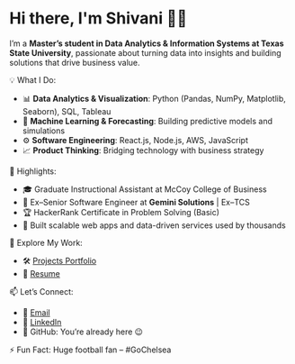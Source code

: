 # Hi there, I'm Shivani 👩‍💻  

I’m a **Master’s student in Data Analytics & Information Systems at Texas State University**, passionate about turning data into insights and building solutions that drive business value.  

💡 What I Do:  
- 📊 **Data Analytics & Visualization**: Python (Pandas, NumPy, Matplotlib, Seaborn), SQL, Tableau  
- 🤖 **Machine Learning & Forecasting**: Building predictive models and simulations  
- ⚙️ **Software Engineering**: React.js, Node.js, AWS, JavaScript  
- 📈 **Product Thinking**: Bridging technology with business strategy  

🌟 Highlights:  
- 🎓 Graduate Instructional Assistant at McCoy College of Business  
- 💼 Ex–Senior Software Engineer at **Gemini Solutions** | Ex–TCS  
- 🏆 HackerRank Certificate in Problem Solving (Basic)  
- 🚀 Built scalable web apps and data-driven services used by thousands  

🔗 Explore My Work:  
- 🛠 [Projects Portfolio](https://shivani-narang-portfolio-reactjs.netlify.app/)  
- 📄 [Resume](https://drive.google.com/file/d/1PmdLis_zqqvDfovzCtQGWaX5gJkHgnTR/view?usp=sharing)  

📫 Let’s Connect:  
- 📧 [Email](mailto:shivaninarang20@gmail.com)  
- 💼 [LinkedIn](https://www.linkedin.com/in/your-linkedin-url)  
- 🐙 GitHub: You’re already here 😉  

⚡ Fun Fact: Huge football fan – #GoChelsea  

